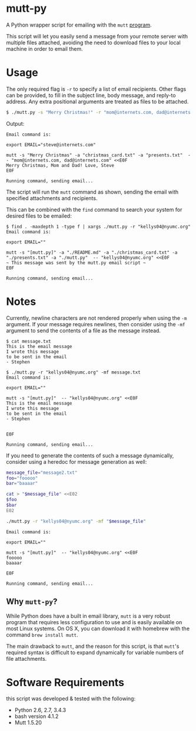 # mutt-py
A Python wrapper script for emailing with the `mutt` [program](http://www.mutt.org/).

This script will let you easily send a message from your remote server with multiple files attached, avoiding the need to download files to your local machine in order to email them. 

# Usage
The only required flag is `-r` to specify a list of email recipients. Other flags can be provided, to fill in the subject line, body message, and reply-to address. Any extra positional arguments are treated as files to be attached. 

```bash
$ ./mutt.py -s "Merry Christmas!" -r "mom@internets.com, dad@internets.com" -rt "steve@internets.com" -m "Merry Christmas, Mom and Dad! Love, Steve" christmas_card.txt presents.txt
```
Output:
```
Email command is:

export EMAIL="steve@internets.com"

mutt -s "Merry Christmas" -a "christmas_card.txt" -a "presents.txt"  -- "mom@internets.com, dad@internets.com" <<E0F
Merry Christmas, Mom and Dad! Love, Steve
E0F

Running command, sending email...
```

The script will run the `mutt` command as shown, sending the email with specified attachments and recipients. 

This can be combined with the `find` command to search your system for desired files to be emailed:
```
$ find . -maxdepth 1 -type f | xargs ./mutt.py -r "kellys04@nyumc.org"
Email command is:

export EMAIL=""

mutt -s "[mutt.py]" -a "./README.md" -a "./christmas_card.txt" -a "./presents.txt" -a "./mutt.py"  -- "kellys04@nyumc.org" <<E0F
~ This message was sent by the mutt.py email script ~
E0F

Running command, sending email...
```

# Notes

Currently, newline characters are not rendered properly when using the `-m` argument. If your message requires newlines, then consider using the `-mf` argument to send the contents of a file as the message instead. 

```
$ cat message.txt
This is the email message
I wrote this message
to be sent in the email
- Stephen

$ ./mutt.py -r "kellys04@nyumc.org" -mf message.txt
Email command is:

export EMAIL=""

mutt -s "[mutt.py]"  -- "kellys04@nyumc.org" <<E0F
This is the email message
I wrote this message
to be sent in the email
- Stephen


E0F

Running command, sending email...
```

If you need to generate the contents of such a message dynamically, consider using a heredoc for message generation as well:

```bash
message_file="message2.txt"
foo="fooooo"
bar="baaaar"

cat > "$message_file" <<E02
$foo
$bar
E02

./mutt.py -r "kellys04@nyumc.org" -mf "$message_file"
```

```
Email command is:

export EMAIL=""

mutt -s "[mutt.py]"  -- "kellys04@nyumc.org" <<E0F
fooooo
baaaar

E0F

Running command, sending email...
```

## Why `mutt-py`?

While Python does have a built in email library, `mutt` is a very robust program that requires less configuration to use and is easily available on most Linux systems. On OS X, you can download it with homebrew with the command `brew install mutt`. 

The main drawback to `mutt`, and the reason for this script, is that `mutt`'s required syntax is difficult to expand dynamically for variable numbers of file attachments. 

# Software Requirements
this script was developed & tested with the following:
- Python 2.6, 2.7, 3.4.3
- bash version 4.1.2
- Mutt 1.5.20
